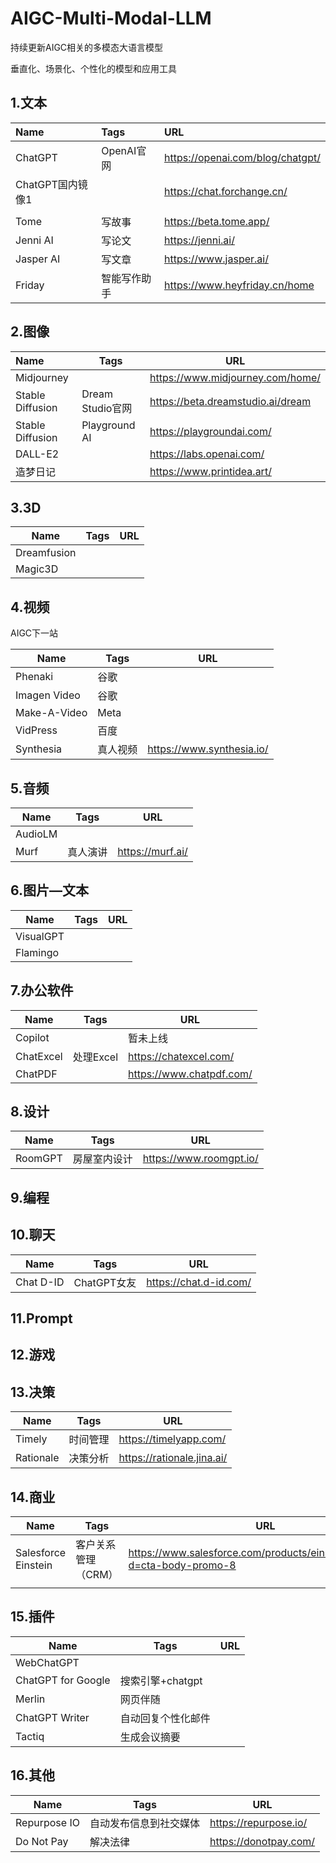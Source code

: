 # AIGC-Multi-Modal-LLM

持续更新AIGC相关的多模态大语言模型



垂直化、场景化、个性化的模型和应用工具

## 1.文本

| Name             | Tags         | URL                              |
| :--------------- | :----------- | :------------------------------- |
| ChatGPT          | OpenAI官网   | https://openai.com/blog/chatgpt/ |
| ChatGPT国内镜像1 |              | https://chat.forchange.cn/       |
|                  |              |                                  |
| Tome             | 写故事       | https://beta.tome.app/           |
| Jenni AI         | 写论文       | https://jenni.ai/                |
| Jasper AI        | 写文章       | https://www.jasper.ai/           |
| Friday           | 智能写作助手 | https://www.heyfriday.cn/home    |



## 2.图像

| Name             | Tags             | URL                               |
| :--------------- | ---------------- | --------------------------------- |
| Midjourney       |                  | https://www.midjourney.com/home/  |
| Stable Diffusion | Dream Studio官网 | https://beta.dreamstudio.ai/dream |
| Stable Diffusion | Playground AI    | https://playgroundai.com/         |
| DALL-E2          |                  | https://labs.openai.com/          |
| 造梦日记         |                  | https://www.printidea.art/        |



## 3.3D

| Name        | Tags | URL  |
| ----------- | ---- | ---- |
| Dreamfusion |      |      |
| Magic3D     |      |      |



## 4.视频

AIGC下一站

| Name         | Tags     | URL                       |
| ------------ | -------- | ------------------------- |
| Phenaki      | 谷歌     |                           |
| Imagen Video | 谷歌     |                           |
| Make-A-Video | Meta     |                           |
| VidPress     | 百度     |                           |
| Synthesia    | 真人视频 | https://www.synthesia.io/ |



## 5.音频

| Name    | Tags     | URL              |
| ------- | -------- | ---------------- |
| AudioLM |          |                  |
| Murf    | 真人演讲 | https://murf.ai/ |



## 6.图片—文本

| Name      | Tags | URL  |
| --------- | ---- | ---- |
| VisualGPT |      |      |
| Flamingo  |      |      |



## 7.办公软件

| Name      | Tags      | URL                      |
| --------- | --------- | ------------------------ |
| Copilot   |           | 暂未上线                 |
| ChatExcel | 处理Excel | https://chatexcel.com/   |
| ChatPDF   |           | https://www.chatpdf.com/ |







## 8.设计

| Name    | Tags         | URL                     |
| ------- | ------------ | ----------------------- |
| RoomGPT | 房屋室内设计 | https://www.roomgpt.io/ |



## 9.编程



## 10.聊天

| Name      | Tags        | URL                    |
| --------- | ----------- | ---------------------- |
| Chat D-ID | ChatGPT女友 | https://chat.d-id.com/ |



## 11.Prompt







## 12.游戏



## 13.决策

| Name      | Tags     | URL                        |
| --------- | -------- | -------------------------- |
| Timely    | 时间管理 | https://timelyapp.com/     |
| Rationale | 决策分析 | https://rationale.jina.ai/ |

## 14.商业

| Name                | Tags                | URL                                                          |
| ------------------- | ------------------- | ------------------------------------------------------------ |
| Salesforce Einstein | 客户关系管理（CRM） | https://www.salesforce.com/products/einstein/overview/?d=cta-body-promo-8 |
|                     |                     |                                                              |





## 15.插件

| Name               | Tags               | URL  |
| ------------------ | ------------------ | ---- |
| WebChatGPT         |                    |      |
| ChatGPT for Google | 搜索引擎+chatgpt   |      |
| Merlin             | 网页伴随           |      |
| ChatGPT Writer     | 自动回复个性化邮件 |      |
| Tactiq             | 生成会议摘要       |      |



## 16.其他

| Name         | Tags                   | URL                   |
| ------------ | ---------------------- | --------------------- |
| Repurpose IO | 自动发布信息到社交媒体 | https://repurpose.io/ |
| Do Not Pay   | 解决法律               | https://donotpay.com/ |





